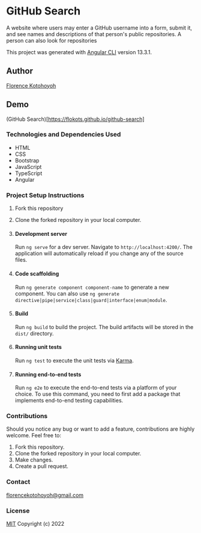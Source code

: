 # GitHub Search
A website where users may enter a GitHub username into a form, submit it, and see names and descriptions of that person's public repositories. A person can also look for repositories

This project was generated with [Angular CLI](https://github.com/angular/angular-cli) version 13.3.1.

## Author
[Florence Kotohoyoh](https://github.com/Flokots)

## Demo 
(GitHub Search)[https://flokots.github.io/github-search]

### Technologies and Dependencies Used
* HTML
* CSS
* Bootstrap
* JavaScript
* TypeScript
* Angular

### Project Setup Instructions
1. Fork this repository
2. Clone the forked repository in your local computer.

3. #### Development server
    Run `ng serve` for a dev server. Navigate to `http://localhost:4200/`. The application will automatically reload if you change any of the source files.

4. #### Code scaffolding
    Run `ng generate component component-name` to generate a new component. You can also use `ng generate directive|pipe|service|class|guard|interface|enum|module`.

5. #### Build
    Run `ng build` to build the project. The build artifacts will be stored in the `dist/` directory.

6. #### Running unit tests
    Run `ng test` to execute the unit tests via [Karma](https://karma-runner.github.io).

7. #### Running end-to-end tests
    Run `ng e2e` to execute the end-to-end tests via a platform of your choice. To use this command, you need to first add a package that implements end-to-end testing capabilities.

### Contributions
Should you notice any bug or want to add a feature, contributions are highly welcome. Feel free to: 

1. Fork this repository.
2. Clone the forked repository in your local computer. 
3. Make changes.
4. Create a pull request.

### Contact
florencekotohoyoh@gmail.com

### License
[MIT](https://choosealicense.com/licenses/mit/)
Copyright (c) 2022

